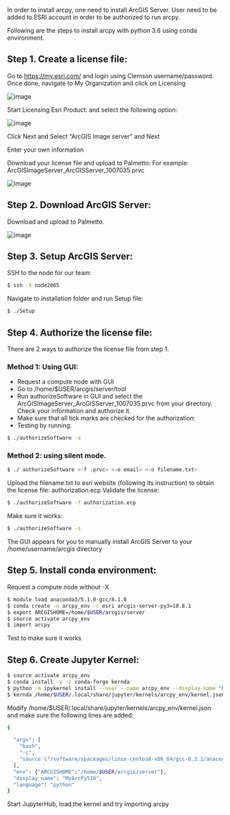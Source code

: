 In order to install arcpy, one need to install ArcGIS Server. User need to be added to ESRI account in order to be authorized to run arcpy.

Following are the steps to install arcpy with python 3.6 using conda environment.

## Step 1. Create a license file:

Go to https://my.esri.com/ and login using Clemson username/password. Once done, navigate to My Organization and click on Licensing

![image](https://user-images.githubusercontent.com/43855029/123677715-74c55600-d813-11eb-8584-4e2f73a6578c.png)

Start Licensing Esri Product: and select the following option:

![image](https://user-images.githubusercontent.com/43855029/123677818-932b5180-d813-11eb-8e6d-1aaa95dd20a5.png)

Click Next and Select “ArcGIS Image server” and Next

Enter your own information

Download your license file and upload to Palmetto: For example: ArcGISImageServer_ArcGISServer_1007035.prvc

![image](https://user-images.githubusercontent.com/43855029/123677857-9cb4b980-d813-11eb-961f-857840128621.png)

## Step 2. Download ArcGIS Server:

Download and upload to Palmetto.

![image](https://user-images.githubusercontent.com/43855029/123677914-ab02d580-d813-11eb-81e9-bf6721093b51.png)

## Step 3. Setup ArcGIS Server:

SSH to the node for our team:

```bash
$ ssh -X node2065
```

Navigate to installation folder and run Setup file:

```bash
$ ./Setup
```

## Step 4. Authorize the license file:

There are 2 ways to authorize the license file from step 1.

### Method 1: Using GUI:

- Request a compute node with GUI
- Go to /home/$USER/arcgis/server/tool
- Run authorizeSoftware in GUI and select the ArcGISImageServer_ArcGISServer_1007035.prvc from your directory. Check your information and authorize it.
- Make sure that all tick marks are checked for the authorization:
- Testing by running:

```bash
$ ./authorizeSoftware -s
```

### Method 2: using silent mode.

```bash
$ ./ authorizeSoftware <-f .prvc> <-e email> <-o filename.txt>
```

Upload the filename.txt to esri website (following its instruction) to obtain the license file: authorization.ecp
Validate the license:

```bash
$ ./authorizeSoftware -f authorization.ecp
```

Make sure it works:

```bash
$ ./authorizeSoftware -s
```

The GUI appears for you to manually install ArcGIS Server to your /home/username/arcgis directory


## Step 5. Install conda environment:

Request a compute node without -X

```bash
$ module load anaconda3/5.1.0-gcc/8.1.0
$ conda create -n arcpy_env -c esri arcgis-server-py3=10.8.1
$ export ARCGISHOME=/home/$USER/arcgis/server
$ source activate arcpy_env
$ import arcpy
```

Test to make sure it works

## Step 6. Create Jupyter Kernel:

```bash
$ source activate arcpy_env
$ conda install -y -c conda-forge kernda
$ python -m ipykernel install --user --name arcpy_env --display-name "MyArcPy"
$ kernda /home/$USER/.local/share/jupyter/kernels/arcpy_env/kernel.json -o
```

Modify /home/$USER/.local/share/jupyter/kernels/arcpy_env/kernel.json and make sure the following lines are added:

```bash
{

  "argv": [
    "bash",
    "-c",
    "source \"/software/spackages/linux-centos8-x86_64/gcc-8.3.1/anaconda3-5.1.0-c3p5et4cpo7jaiahacqa3pqwhop7tiik/bin/activate\" \"/home/tuev/.conda/envs/arcpy1\" && exec /home/tuev/.conda/envs/arcpy1/bin/python -m ipykernel_launcher -f '{connection_file}' "
  ],
  "env": {"ARCGISHOME":"/home/$USER/arcgis/server"},
  "display_name": "MyArcPy510",
  "language": "python"
}
```

Start JupyterHub, load the kernel and try importing arcpy



